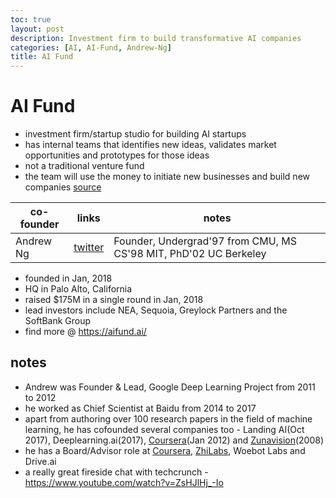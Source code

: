 ```yaml
---
toc: true
layout: post
description: Investment firm to build transformative AI companies
categories: [AI, AI-Fund, Andrew-Ng]
title: AI Fund
---
```


# AI Fund

- investment firm/startup studio for building AI startups
- has internal teams that identifies new ideas, validates market opportunities and prototypes for those ideas
- not a traditional venture fund
- the team will use the money to initiate new businesses and build new companies [source](https://techcrunch.com/2018/01/30/andrew-ng-officially-launches-his-175m-ai-fund/)

| co-founder |links|notes| 
|---|---|---|
| Andrew Ng | [twitter](https://twitter.com/AndrewYNg) | Founder, Undergrad'97 from CMU, MS CS'98 MIT, PhD'02 UC Berkeley |

- founded in Jan, 2018
- HQ in Palo Alto, California
- raised $175M in a single round in Jan, 2018
- lead investors include NEA, Sequoia, Greylock Partners and the SoftBank Group
- find more @ https://aifund.ai/

## notes
- Andrew was Founder & Lead, Google Deep Learning Project from 2011 to 2012
- he worked as Chief Scientist at Baidu from 2014 to 2017
- apart from authoring over 100 research papers in the field of machine learning, he has cofounded several companies too - Landing AI(Oct 2017), Deeplearning.ai(2017), [Coursera](https://www.coursera.org/)(Jan 2012) and [Zunavision](http://www.zunavision.com/)(2008)
- he has a Board/Advisor role at [Coursera](https://www.coursera.org/), [ZhiLabs](http://www.zhilabs.com/), Woebot Labs and Drive.ai
- a really great fireside chat with techcrunch - https://www.youtube.com/watch?v=ZsHJlHj_-Io